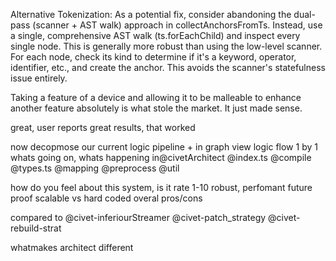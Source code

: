 Alternative Tokenization: As a potential fix, consider abandoning the dual-pass (scanner + AST walk) approach in collectAnchorsFromTs. Instead, use a single, comprehensive AST walk (ts.forEachChild) and inspect every single node. This is generally more robust than using the low-level scanner. For each node, check its kind to determine if it's a keyword, operator, identifier, etc., and create the anchor. This avoids the scanner's statefulness issue entirely.

 Taking a feature of a device and allowing it to be malleable to enhance another feature absolutely is what stole the market. It just made sense.


 great, user reports great results, that worked


now decopmose our current logic pipeline + in graph view logic flow 1 by 1 whats going on, whats happening in@civetArchitect @index.ts @compile @types.ts @mapping @preprocess @util 


how do you feel about this system, is it
rate 1-10
robust, 
perfomant
future proof
scalable vs hard coded
overal pros/cons


compared to @civet-inferiourStreamer @civet-patch_strategy @civet-rebuild-strat 


whatmakes architect different